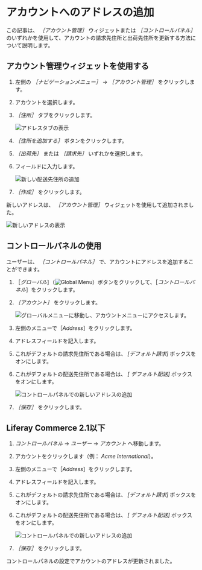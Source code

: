 # アカウントへのアドレスの追加

この記事は、 _［アカウント管理］_ ウィジェットまたは _［コントロールパネル］_ のいずれかを使用して、アカウントの請求先住所と出荷先住所を更新する方法について説明します。

## アカウント管理ウィジェットを使用する

1. 左側の _［ナビゲーションメニュー］_ → _［アカウント管理］_ をクリックします。
1. アカウントを選択します。
1. _［住所］_ タブをクリックします。

    ![アドレスタブの表示](./adding-addresses-to-an-account/images/01.png)

1. _［住所を追加する］_ ボタンをクリックします。
1. _［出荷先］_ または _［請求先］_ いずれかを選択します。
1. フィールドに入力します。

    ![新しい配送先住所の追加](./adding-addresses-to-an-account/images/02.png)

1. _［作成］_ をクリックします。

新しいアドレスは、 _［アカウント管理］_ ウィジェットを使用して追加されました。

![新しいアドレスの表示](./adding-addresses-to-an-account/images/03.png)

## コントロールパネルの使用

ユーザーは、 _［コントロールパネル］_ で、アカウントにアドレスを追加することができます。

1. ［_グローバル_］（![Global Menu](../../images/icon-applications-menu.png)）ボタンをクリックして、［_コントロールパネル_］をクリックします。
1. _［アカウント］_ をクリックします。

    ![グローバルメニューに移動し、アカウントメニューにアクセスします。](./adding-addresses-to-an-account/images/05.png)

1. 左側のメニューで［_Address_］をクリックします。
1. アドレスフィールドを記入します。
1. これがデフォルトの請求先住所である場合は、 _[デフォルト請求]_ ボックスをオンにします。
1. これがデフォルトの配送先住所である場合は、 _[ デフォルト配送]_ ボックスをオンにします。

   ![コントロールパネルでの新しいアドレスの追加](./adding-addresses-to-an-account/images/04.png)

1. _［保存］_ をクリックします。

## Liferay Commerce 2.1以下

1. _コントロールパネル_ → _ユーザー_ → _アカウント_ へ移動します。
1. アカウントをクリックします（例： _Acme International_）。
1. 左側のメニューで［_Address_］をクリックします。
1. アドレスフィールドを記入します。
1. これがデフォルトの請求先住所である場合は、 _[デフォルト請求]_ ボックスをオンにします。
1. これがデフォルトの配送先住所である場合は、 _[ デフォルト配送]_ ボックスをオンにします。

   ![コントロールパネルでの新しいアドレスの追加](./adding-addresses-to-an-account/images/04.png)

1. _［保存］_ をクリックします。

コントロールパネルの設定でアカウントのアドレスが更新されました。
